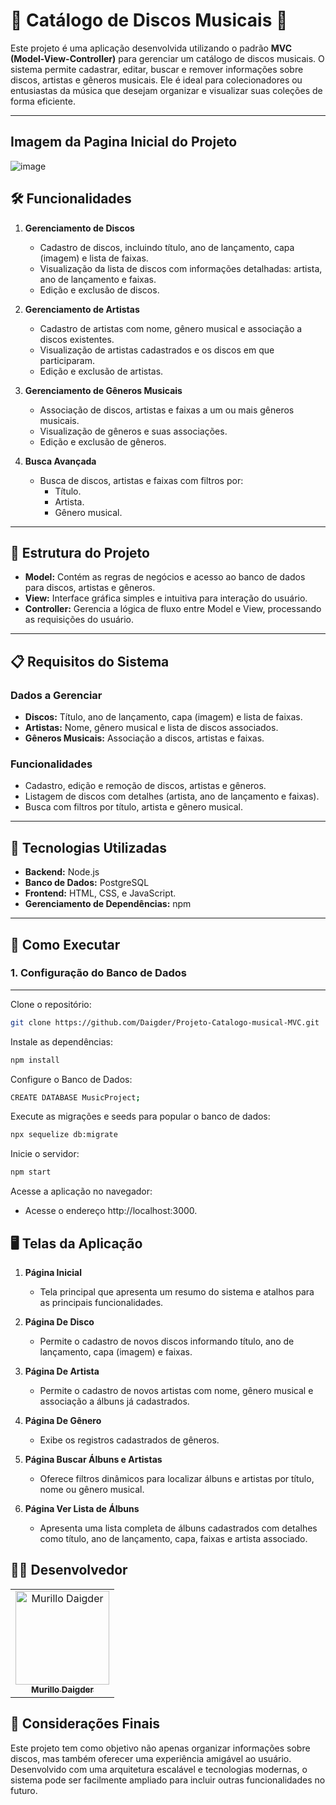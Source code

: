 # 🎵 Catálogo de Discos Musicais 🎸

Este projeto é uma aplicação desenvolvida utilizando o padrão **MVC (Model-View-Controller)** para gerenciar um catálogo de discos musicais. O sistema permite cadastrar, editar, buscar e remover informações sobre discos, artistas e gêneros musicais. Ele é ideal para colecionadores ou entusiastas da música que desejam organizar e visualizar suas coleções de forma eficiente.

---
## Imagem da Pagina Inicial do Projeto
![image](https://github.com/user-attachments/assets/da67d136-e54a-4940-8b78-952fc4bb9fa3)
## 🛠️ Funcionalidades

1. **Gerenciamento de Discos**
   - Cadastro de discos, incluindo título, ano de lançamento, capa (imagem) e lista de faixas.
   - Visualização da lista de discos com informações detalhadas: artista, ano de lançamento e faixas.
   - Edição e exclusão de discos.

2. **Gerenciamento de Artistas**
   - Cadastro de artistas com nome, gênero musical e associação a discos existentes.
   - Visualização de artistas cadastrados e os discos em que participaram.
   - Edição e exclusão de artistas.

3. **Gerenciamento de Gêneros Musicais**
   - Associação de discos, artistas e faixas a um ou mais gêneros musicais.
   - Visualização de gêneros e suas associações.
   - Edição e exclusão de gêneros.

4. **Busca Avançada**
   - Busca de discos, artistas e faixas com filtros por:
     - Título.
     - Artista.
     - Gênero musical.

---

## 📂 Estrutura do Projeto

- **Model:** Contém as regras de negócios e acesso ao banco de dados para discos, artistas e gêneros.
- **View:** Interface gráfica simples e intuitiva para interação do usuário.
- **Controller:** Gerencia a lógica de fluxo entre Model e View, processando as requisições do usuário.

---

## 📋 Requisitos do Sistema

### Dados a Gerenciar

- **Discos:** Título, ano de lançamento, capa (imagem) e lista de faixas.
- **Artistas:** Nome, gênero musical e lista de discos associados.
- **Gêneros Musicais:** Associação a discos, artistas e faixas.

### Funcionalidades

- Cadastro, edição e remoção de discos, artistas e gêneros.
- Listagem de discos com detalhes (artista, ano de lançamento e faixas).
- Busca com filtros por título, artista e gênero musical.

---

## 🔧 Tecnologias Utilizadas

- **Backend:** Node.js
- **Banco de Dados:** PostgreSQL
- **Frontend:** HTML, CSS, e JavaScript.
- **Gerenciamento de Dependências:** npm

---

## 🚀 Como Executar

### 1. Configuração do Banco de Dados
---
Clone o repositório:
``` bash
git clone https://github.com/Daigder/Projeto-Catalogo-musical-MVC.git
```
Instale as dependências:
``` bash
npm install
```


Configure o Banco de Dados:
```bash
CREATE DATABASE MusicProject;
```
Execute as migrações e seeds para popular o banco de dados:
```bash
npx sequelize db:migrate
```
Inicie o servidor:

```bash
npm start
```
Acesse a aplicação no navegador:
- Acesse o endereço http://localhost:3000.

## 🖥️ Telas da Aplicação

1. **Página Inicial**
   - Tela principal que apresenta um resumo do sistema e atalhos para as principais funcionalidades.

2. **Página De Disco**
   - Permite o cadastro de novos discos
    informando título, ano de lançamento, capa (imagem) e faixas.

3. **Página De Artista**
   - Permite o cadastro de novos artistas com nome, gênero musical e associação a álbuns já cadastrados.

4. **Página De Gênero**
   - Exibe os registros cadastrados de gêneros.

5. **Página Buscar Álbuns e Artistas**
   - Oferece filtros dinâmicos para localizar álbuns e artistas por título, nome ou gênero musical.

6. **Página Ver Lista de Álbuns**
   - Apresenta uma lista completa de álbuns cadastrados com detalhes como título, ano de lançamento, capa, faixas e artista associado.


## 👨‍💻 Desenvolvedor
<table>
  <tr>
    <td style="text-align: center;">
      <a href="#">
        <img src="https://avatars.githubusercontent.com/u/125320205?v=4" width="150px;" alt="Murillo Daigder"/>
        <br>
        <sub><b>Murillo Daigder</b></sub>
      </a>
    </td>
<table>

## 📌 Considerações Finais
Este projeto tem como objetivo não apenas organizar informações sobre discos, mas também oferecer uma experiência amigável ao usuário. Desenvolvido com uma arquitetura escalável e tecnologias modernas, o sistema pode ser facilmente ampliado para incluir outras funcionalidades no futuro.
